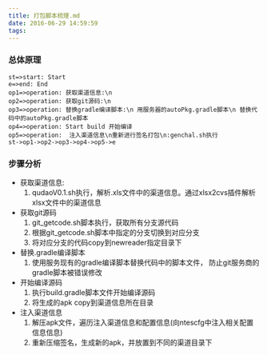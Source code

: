 ```yaml
---
title: 打包脚本梳理.md
date: 2016-06-29 14:59:59
tags:
---
```

### 总体原理
```flow
st=>start: Start
e=>end: End
op1=>operation: 获取渠道信息:\n 
op2=>operation: 获取git源码:\n 
op3=>operation: 替换gradle编译脚本:\n 用服务器的autoPkg.gradle脚本\n 替换代码中的autoPkg.gradle脚本 
op4=>operation: Start build 开始编译
op5=>operation:  注入渠道信息\n重新进行签名打包\n:genchal.sh执行
st->op1->op2->op3->op4->op5->e
```
### 步骤分析
- 获取渠道信息:
    1. qudaoV0.1.sh执行，解析.xls文件中的渠道信息。通过xlsx2cvs插件解析xlsx文件中的渠道信息
- 获取git源码
    1. git_getcode.sh脚本执行，获取所有分支源代码
    2. 根据git_getcode.sh脚本中指定的分支切换到对应分支
    3. 将对应分支的代码copy到newreader指定目录下
- 替换.gradle编译脚本
    1. 使用服务现有的gradle编译脚本替换代码中的脚本文件， 防止git服务商的gradle脚本被错误修改
- 开始编译源码
    1. 执行build.gradle脚本文件开始编译源码
    2. 将生成的apk copy到渠道信息所在目录
- 注入渠道信息
    1. 解压apk文件，遍历注入渠道信息和配置信息(向ntescfg中注入相关配置信息信息)
    2. 重新压缩签名，生成新的apk，并放置到不同的渠道目录下